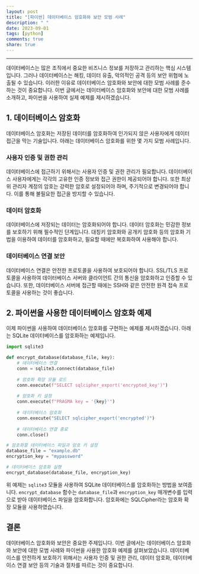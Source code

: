```yaml
---
layout: post
title: "[파이썬] 데이터베이스 암호화와 보안 모범 사례"
description: " "
date: 2023-09-01
tags: [python]
comments: true
share: true
---
```


---

데이터베이스는 많은 조직에서 중요한 비즈니스 정보를 저장하고 관리하는 핵심 시스템입니다. 그러나 데이터베이스는 해킹, 데이터 유출, 악의적인 공격 등의 보안 위협에 노출될 수 있습니다. 이러한 이유로 데이터베이스 암호화와 보안에 대한 모범 사례를 준수하는 것이 중요합니다. 이번 글에서는 데이터베이스 암호화와 보안에 대한 모범 사례를 소개하고, 파이썬을 사용하여 실제 예제를 제시하겠습니다.

## 1. 데이터베이스 암호화

데이터베이스 암호화는 저장된 데이터를 암호화하여 인가되지 않은 사용자에게 데이터 접근을 막는 기술입니다. 아래는 데이터베이스 암호화를 위한 몇 가지 모범 사례입니다.

### 사용자 인증 및 권한 관리

데이터베이스에 접근하기 위해서는 사용자 인증 및 권한 관리가 필요합니다. 데이터베이스 사용자에게는 각각의 고유한 인증 정보와 접근 권한이 제공되어야 합니다. 또한 최상위 관리자 계정의 암호는 강력한 암호로 설정되어야 하며, 주기적으로 변경되어야 합니다. 이를 통해 불필요한 접근을 방지할 수 있습니다.

### 데이터 암호화

데이터베이스에 저장되는 데이터는 암호화되어야 합니다. 데이터 암호화는 민감한 정보를 보호하기 위해 필수적인 단계입니다. 대칭키 암호화와 공개키 암호화 등의 암호화 기법을 이용하여 데이터를 암호화하고, 필요할 때에만 복호화하여 사용해야 합니다.

### 데이터베이스 연결 보안

데이터베이스 연결은 안전한 프로토콜을 사용하여 보호되어야 합니다. SSL/TLS 프로토콜을 사용하여 데이터베이스 서버와 클라이언트 간의 통신을 암호화하고 인증할 수 있습니다. 또한, 데이터베이스 서버에 접근할 때에는 SSH와 같은 안전한 원격 접속 프로토콜을 사용하는 것이 좋습니다.

## 2. 파이썬을 사용한 데이터베이스 암호화 예제

이제 파이썬을 사용하여 데이터베이스 암호화를 구현하는 예제를 제시하겠습니다. 아래는 SQLite 데이터베이스를 암호화하는 예제입니다.

```python
import sqlite3

def encrypt_database(database_file, key):
    # 데이터베이스 연결
    conn = sqlite3.connect(database_file)
    
    # 암호화 확장 모듈 로드
    conn.execute(f"SELECT sqlcipher_export('encrypted_key')")
    
    # 암호화 키 설정
    conn.execute(f"PRAGMA key = '{key}'")
    
    # 데이터베이스 암호화
    conn.execute("SELECT sqlcipher_export('encrypted')")
    
    # 데이터베이스 연결 종료
    conn.close()

# 암호화할 데이터베이스 파일과 암호 키 설정
database_file = "example.db"
encryption_key = "mypassword"

# 데이터베이스 암호화 실행
encrypt_database(database_file, encryption_key)
```

위 예제는 `sqlite3` 모듈을 사용하여 SQLite 데이터베이스를 암호화하는 방법을 보여줍니다. `encrypt_database` 함수는 `database_file`과 `encryption_key` 매개변수를 입력으로 받아 데이터베이스 파일을 암호화합니다. 암호화에는 SQLCipher라는 암호화 확장 모듈을 사용하였습니다.

## 결론

데이터베이스 암호화와 보안은 중요한 주제입니다. 이번 글에서는 데이터베이스 암호화와 보안에 대한 모범 사례와 파이썬을 사용한 암호화 예제를 살펴보았습니다. 데이터베이스를 안전하게 보호하기 위해서는 사용자 인증 및 권한 관리, 데이터 암호화, 데이터베이스 연결 보안 등의 기술과 절차를 따르는 것이 중요합니다.